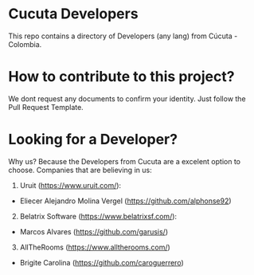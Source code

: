 # Cucuta Developers

This repo contains a directory of Developers (any lang) from Cúcuta - Colombia.

# How to contribute to this project?

We dont request any documents to confirm your identity. Just follow the Pull Request Template.

# Looking for a Developer? 

Why us? Because the Developers from Cucuta are a excelent option to choose. Companies that are believing in us:

1. Uruit (https://www.uruit.com/):
 
 - Eliecer Alejandro Molina Vergel (https://github.com/alphonse92)
 
2. Belatrix Software (https://www.belatrixsf.com/):

 - Marcos Alvares (https://github.com/garusis/)

3. AllTheRooms (https://www.alltherooms.com/)

 - Brigite Carolina (https://github.com/caroguerrero)
